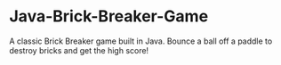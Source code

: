 # Java-Brick-Breaker-Game
A classic Brick Breaker game built in Java. Bounce a ball off a paddle to destroy bricks and get the high score!

